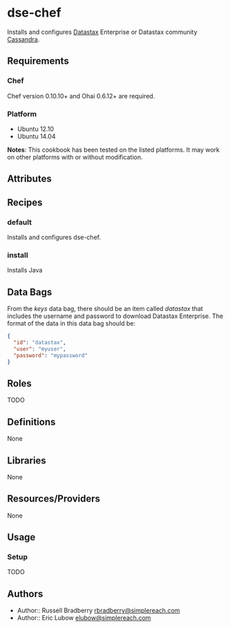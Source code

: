 dse-chef
========
Installs and configures [Datastax](http://www.datastax.com/) Enterprise or Datastax community [Cassandra](http://cassandra.apache.org/).

Requirements
------------

### Chef
Chef version 0.10.10+ and Ohai 0.6.12+ are required.

### Platform
* Ubuntu 12.10
* Ubuntu 14.04

**Notes**: This cookbook has been tested on the listed platforms. It may work on other platforms with or without modification.

Attributes
----------

Recipes
-------
### default
Installs and configures dse-chef.

### install
Installs Java

Data Bags
---------
From the *keys* data bag, there should be an item called _datastax_ that includes the username and password to download Datastax Enterprise. The format of the data in this data bag should be:

```json
{
  "id": "datastax",
  "user": "myuser",
  "password": "mypassword"
}
```


Roles
-----
TODO

Definitions
-----------
None

Libraries
---------
None

Resources/Providers
-------------------
None

Usage
-----

### Setup
TODO

Authors
-------
- Author:: Russell Bradberry <rbradberry@simplereach.com>
- Author:: Eric Lubow <elubow@simplereach.com>

